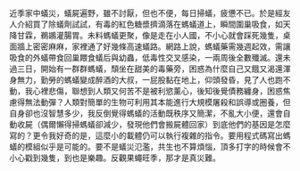 近季家中蟻災，蟻屍遍野，雖不討厭，但也不便，每日掃蟻，疲憊不已。於是經友人介紹買了除蟻劑試試，有毒的紅色糖漿擠滴落在螞蟻道上，瞬間圍巢吸食，如天降甘霖，鵜鶘灌腸胃。未料螞蟻更聚，像是走在小人國，不小心就會踩死幾隻，桌面牆上密密麻麻，家裡通了好幾條高速蟻路。網路上說，螞蟻藥需幾週起效，需讓吸食的外蟻帶食回巢餵食蟻后與幼蟲，低毒性交叉感染，一兩周後全數殲滅。還未過三日，開始有一群群螞蟻，頹坐在甜美的毒藥旁，困惑為什麼自己又餓又渴還渾身無力，勤勞的螞蟻變成醉酒的大叔，一屁股黏在地上，仰頭發昏，見了人也跑不動，我心裡悲傷，聯想到人類又何苦不是被利慾薰心，後知後覺債務纏身，困惑焦慮得無法動彈？人類對簡單的生物可利用其本能進行大規模屠殺和誤導或圈養，但自身卻也沒智慧多少，我反倒覺得螞蟻的活動既秩序又簡潔，不亂大小便，還會自動收屍（偶爾懶得掃螞蟻卻減少，發現他們會搬屍體回家）到底他們的基因是怎麼寫的？更令我好奇的是，這麼小的載體仍可以執行複雜的指令。要用程式碼寫出螞蟻的模組似乎是可能的。要不是蟻災氾濫，共生也不算煩惱，頂多打字的時候會不小心戳到幾隻，到也是樂趣。反觀果蠅旺季，那才是真災難。